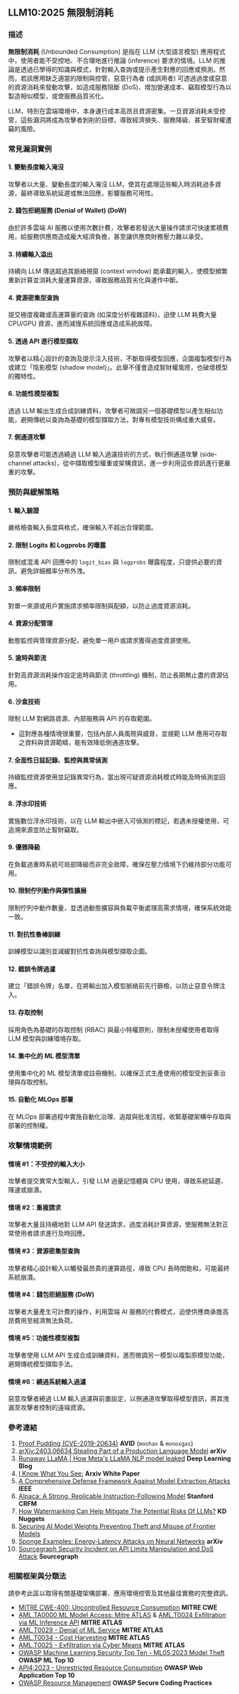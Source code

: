 ## LLM10:2025 無限制消耗

### 描述

**無限制消耗** (Unbounded Consumption) 是指在 LLM (大型語言模型) 應用程式中，使用者能不受控地、不合理地進行推論 (inference) 要求的情境。LLM 的推論是透過已學得的知識與模式，針對輸入查詢或提示產生對應的回應或預測。然而，若該應用缺乏適當的限制與控管，惡意行為者 (或誤用者) 可透過過度或惡意的資源消耗來發動攻擊，如造成服務阻斷 (DoS)、增加營運成本、竊取模型行為以製造相似模型，或使服務品質劣化。

LLM，特別在雲端環境中，本身運行成本高昂且資源密集。一旦資源消耗未受控管，這些漏洞將成為攻擊者剝削的目標，導致經濟損失、服務降級、甚至智財權遭竊的風險。

### 常見漏洞實例

#### 1. 變動長度輸入淹沒
攻擊者以大量、變動長度的輸入淹沒 LLM，使其在處理這些輸入時消耗過多資源，最終導致系統延遲或無法回應，影響服務可用性。

#### 2. 錢包拒絕服務 (Denial of Wallet) (DoW)
由於許多雲端 AI 服務以使用次數計費，攻擊者若發送大量操作請求可快速累積費用，給服務供應商造成龐大經濟負擔，甚至讓供應商財務壓力難以承受。

#### 3. 持續輸入溢出
持續向 LLM 傳送超過其脈絡視窗 (context window) 能承載的輸入，使模型頻繁重新計算並消耗大量運算資源，導致服務品質劣化與運作中斷。

#### 4. 資源密集型查詢
提交極度複雜或高運算量的查詢 (如深度分析複雜語料)，迫使 LLM 耗費大量 CPU/GPU 資源，進而減慢系統回應或造成系統故障。

#### 5. 透過 API 進行模型擷取
攻擊者以精心設計的查詢及提示注入技術，不斷取得模型回應，企圖複製模型行為或建立「陰影模型 (shadow model)」。此舉不僅會造成智財權風險，也破壞模型的獨特性。

#### 6. 功能性模型複製
透過 LLM 輸出生成合成訓練資料，攻擊者可微調另一個基礎模型以產生相似功能，避開傳統以查詢為基礎的模型擷取方法，對專有模型技術構成重大威脅。

#### 7. 側通道攻擊
惡意攻擊者可能透過繞過 LLM 輸入過濾技術的方式，執行側通道攻擊 (side-channel attacks)，從中擷取模型權重或架構資訊，進一步利用這些資訊進行更嚴重的攻擊。

### 預防與緩解策略

#### 1. 輸入驗證
嚴格檢查輸入長度與格式，確保輸入不超出合理範圍。

#### 2. 限制 Logits 和 Logprobs 的曝露
限制或混淆 API 回應中的 `logit_bias` 與 `logprobs` 曝露程度，只提供必要的資訊，避免詳細概率分布外洩。

#### 3. 頻率限制
對單一來源或用戶實施請求頻率限制與配額，以防止過度資源消耗。

#### 4. 資源分配管理
動態監控與管理資源分配，避免單一用戶或請求獲得過度資源使用。

#### 5. 逾時與節流
針對高資源消耗操作設定逾時與節流 (throttling) 機制，防止長期無止盡的資源佔用。

#### 6. 沙盒技術
限制 LLM 對網路資源、內部服務與 API 的存取範圍。
- 這對應各種情境很重要，包括內部人員風險與威脅，並規範 LLM 應用可存取之資料與資源範疇，能有效降低側通道攻擊。

#### 7. 全面性日誌記錄、監控與異常偵測
持續監控資源使用並記錄異常行為，當出現可疑資源消耗模式時能及時偵測並回應。

#### 8. 浮水印技術
實施數位浮水印技術，以在 LLM 輸出中嵌入可偵測的標記，若遇未授權使用，可追溯來源並防止智財竊取。

#### 9. 優雅降級
在負載過重時系統可局部降級而非完全故障，確保在壓力情境下仍維持部分功能可用。

#### 10. 限制佇列動作與彈性擴展
限制佇列中動作數量，並透過動態擴容與負載平衡處理高需求情境，確保系統效能一致。

#### 11. 對抗性魯棒訓練
訓練模型以識別並減緩對抗性查詢與模型擷取企圖。

#### 12. 錯誤令牌過濾
建立「錯誤令牌」名單，在將輸出加入模型脈絡前先行篩檢，以防止惡意令牌注入。

#### 13. 存取控制
採用角色為基礎的存取控制 (RBAC) 與最小特權原則，限制未授權使用者取得 LLM 模型與訓練環境存取。

#### 14. 集中化的 ML 模型清單
使用集中化的 ML 模型清單或註冊機制，以確保正式生產使用的模型受到妥善治理與存取控制。

#### 15. 自動化 MLOps 部署
在 MLOps 部署過程中實施自動化治理、追蹤與批准流程，收緊基礎架構中存取與部署的控制權。

### 攻擊情境範例

#### 情境 #1：不受控的輸入大小
攻擊者提交異常大型輸入，引發 LLM 過量記憶體與 CPU 使用，導致系統延遲、降速或崩潰。

#### 情境 #2：重複請求
攻擊者大量且持續地對 LLM API 發送請求，過度消耗計算資源，使服務無法對正常使用者請求進行及時回應。

#### 情境 #3：資源密集型查詢
攻擊者精心設計輸入以觸發最昂貴的運算路徑，導致 CPU 長時間飽和，可能最終系統崩潰。

#### 情境 #4：錢包拒絕服務 (DoW)
攻擊者大量產生可計費的操作，利用雲端 AI 服務的付費模式，迫使供應商承擔高昂費用至經濟無法負荷。

#### 情境 #5：功能性模型複製
攻擊者使用 LLM API 生成合成訓練資料，進而微調另一模型以複製原模型功能，避開傳統模型擷取手法。

#### 情境 #6：繞過系統輸入過濾
惡意攻擊者繞過 LLM 輸入過濾與前置設定，以側通道攻擊取得模型資訊，將其洩漏至攻擊者控制的遠端資源。

### 參考連結

1. [Proof Pudding (CVE-2019-20634)](https://avidml.org/database/avid-2023-v009/) **AVID** (`moohax` & `monoxgas`)
2. [arXiv:2403.06634 Stealing Part of a Production Language Model](https://arxiv.org/abs/2403.06634) **arXiv**
3. [Runaway LLaMA | How Meta's LLaMA NLP model leaked](https://www.deeplearning.ai/the-batch/how-metas-llama-nlp-model-leaked/) **Deep Learning Blog**
4. [I Know What You See:](https://arxiv.org/pdf/1803.05847.pdf) **Arxiv White Paper**
5. [A Comprehensive Defense Framework Against Model Extraction Attacks](https://ieeexplore.ieee.org/document/10080996) **IEEE**
6. [Alpaca: A Strong, Replicable Instruction-Following Model](https://crfm.stanford.edu/2023/03/13/alpaca.html) **Stanford CRFM**
7. [How Watermarking Can Help Mitigate The Potential Risks Of LLMs?](https://www.kdnuggets.com/2023/03/watermarking-help-mitigate-potential-risks-llms.html) **KD Nuggets**
8. [Securing AI Model Weights Preventing Theft and Misuse of Frontier Models](https://www.rand.org/content/dam/rand/pubs/research_reports/RRA2800/RRA2849-1/RAND_RRA2849-1.pdf)
9. [Sponge Examples: Energy-Latency Attacks on Neural Networks](https://arxiv.org/abs/2006.03463) **arXiv**
10. [Sourcegraph Security Incident on API Limits Manipulation and DoS Attack](https://about.sourcegraph.com/blog/security-update-august-2023) **Sourcegraph**

### 相關框架與分類法

請參考此區以取得有關基礎架構部署、應用環境控管及其他最佳實務的完整資訊。

- [MITRE CWE-400: Uncontrolled Resource Consumption](https://cwe.mitre.org/data/definitions/400.html) **MITRE CWE**
- [AML.TA0000 ML Model Access: Mitre ATLAS](https://atlas.mitre.org/tactics/AML.TA0000) & [AML.T0024 Exfiltration via ML Inference API](https://atlas.mitre.org/techniques/AML.T0024) **MITRE ATLAS**
- [AML.T0029 - Denial of ML Service](https://atlas.mitre.org/techniques/AML.T0029) **MITRE ATLAS**
- [AML.T0034 - Cost Harvesting](https://atlas.mitre.org/techniques/AML.T0034) **MITRE ATLAS**
- [AML.T0025 - Exfiltration via Cyber Means](https://atlas.mitre.org/techniques/AML.T0025) **MITRE ATLAS**
- [OWASP Machine Learning Security Top Ten - ML05:2023 Model Theft](https://owasp.org/www-project-machine-learning-security-top-10/docs/ML05_2023-Model_Theft.html) **OWASP ML Top 10**
- [API4:2023 - Unrestricted Resource Consumption](https://owasp.org/API-Security/editions/2023/en/0xa4-unrestricted-resource-consumption/) **OWASP Web Application Top 10**
- [OWASP Resource Management](https://owasp.org/www-project-secure-coding-practices-quick-reference-guide/) **OWASP Secure Coding Practices**
